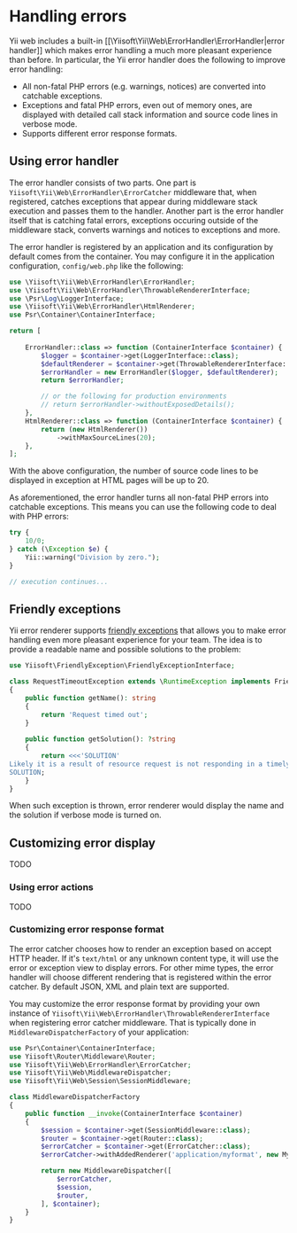# Handling errors

Yii web includes a built-in [[\Yiisoft\Yii\Web\ErrorHandler\ErrorHandler|error handler]] which makes error handling
a much more pleasant experience than before. In particular, the Yii error handler does the following to improve error handling:

* All non-fatal PHP errors (e.g. warnings, notices) are converted into catchable exceptions.
* Exceptions and fatal PHP errors, even out of memory ones, are displayed with detailed call stack information
and source code lines in verbose mode.
* Supports different error response formats.

## Using error handler <span id="using-error-handler"></span>

The error handler consists of two parts. One part is `Yiisoft\Yii\Web\ErrorHandler\ErrorCatcher` middleware that,
when registered, catches exceptions that appear during middleware stack execution and passes them to the handler.
Another part is the error handler itself that is catching fatal errors, exceptions occuring outside of the middleware stack,
converts warnings and notices to exceptions and more.

The error handler is registered by an application and its configuration by default comes from the container. 
You may configure it in the application configuration, `config/web.php` like the following:

```php
use \Yiisoft\Yii\Web\ErrorHandler\ErrorHandler;
use \Yiisoft\Yii\Web\ErrorHandler\ThrowableRendererInterface;
use \Psr\Log\LoggerInterface;
use \Yiisoft\Yii\Web\ErrorHandler\HtmlRenderer;
use Psr\Container\ContainerInterface;

return [
    
    ErrorHandler::class => function (ContainerInterface $container) {
        $logger = $container->get(LoggerInterface::class);
        $defaultRenderer = $container->get(ThrowableRendererInterface::class);
        $errorHandler = new ErrorHandler($logger, $defaultRenderer);
        return $errorHandler;

        // or the following for production environments
        // return $errorHandler->withoutExposedDetails();
    },
    HtmlRenderer::class => function (ContainerInterface $container) {
        return (new HtmlRenderer())
            ->withMaxSourceLines(20);
    },
];
```

With the above configuration, the number of source code lines to be displayed in exception at HTML pages will be up to 20.

As aforementioned, the error handler turns all non-fatal PHP errors into catchable exceptions. This means you can
use the following code to deal with PHP errors:

```php
try {
    10/0;
} catch (\Exception $e) {
    Yii::warning("Division by zero.");
}

// execution continues...
```

## Friendly exceptions <span id="customizing-error-display"></span>

Yii error renderer supports [friendly exceptions](https://github.com/yiisoft/friendly-exception) that allows you to
make error handling even more pleasant experience for your team. The idea is to provide a readable name and possible
solutions to the problem:

```php
use Yiisoft\FriendlyException\FriendlyExceptionInterface;

class RequestTimeoutException extends \RuntimeException implements FriendlyExceptionInterface
{
    public function getName(): string
    {
        return 'Request timed out';
    }
    
    public function getSolution(): ?string
    {
        return <<<'SOLUTION'
Likely it is a result of resource request is not responding in a timely fashion. Try increasing timeout.
SOLUTION;
    }
}
```

When such exception is thrown, error renderer would display the name and the solution if verbose mode is turned on.

## Customizing error display <span id="customizing-error-display"></span>

TODO

### Using error actions <span id="using-error-actions"></span>

TODO


### Customizing error response format <span id="error-format"></span>

The error catcher chooses how to render an exception based on accept HTTP header. If it's `text/html` or any unknown
content type, it will use the error or exception view to display errors. For other mime types, the error handler will
choose different rendering that is registered within the error catcher. By default JSON, XML and plain text are supported.
                                                          
You may customize the error response format by providing your own instance of `Yiisoft\Yii\Web\ErrorHandler\ThrowableRendererInterface`
when registering error catcher middleware. That is typically done in `MiddlewareDispatcherFactory` of your application:

```php
use Psr\Container\ContainerInterface;
use Yiisoft\Router\Middleware\Router;
use Yiisoft\Yii\Web\ErrorHandler\ErrorCatcher;
use Yiisoft\Yii\Web\MiddlewareDispatcher;
use Yiisoft\Yii\Web\Session\SessionMiddleware;

class MiddlewareDispatcherFactory
{
    public function __invoke(ContainerInterface $container)
    {
        $session = $container->get(SessionMiddleware::class);
        $router = $container->get(Router::class);
        $errorCatcher = $container->get(ErrorCatcher::class);
        $errorCatcher->withAddedRenderer('application/myformat', new MyFormatErrorRenderer());

        return new MiddlewareDispatcher([
            $errorCatcher,
            $session,
            $router,
        ], $container);
    }
}
```
